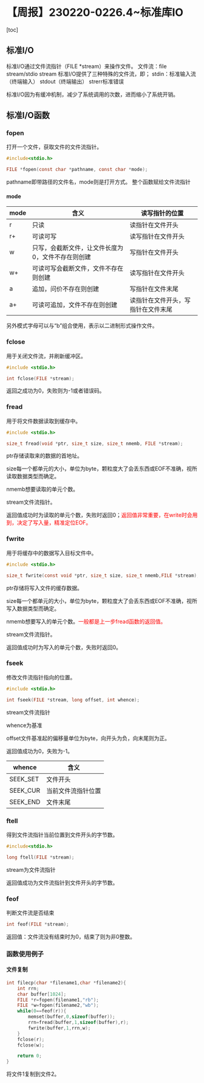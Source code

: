 # 【周报】230220-0226.4~标准库IO

[toc]

## 标准I/O

标准I/O通过文件流指针（FILE *stream）来操作文件。
文件流：file stream/stdio stream
标准I/O提供了三种特殊的文件流，即；
stdin：标准输入流（终端输入）
stdout（终端输出）
strerr标准错误

标准I/O因为有缓冲机制，减少了系统调用的次数，进而缩小了系统开销。

## 标准I/O函数

### fopen

打开一个文件，获取文件的文件流指针。

```c
#include<stdio.h>

FILE *fopen(const char *pathname, const char *mode);
```

pathname即带路径的文件名，mode则是打开方式。
整个函数赋给文件流指针

#### mode

|mode|含义|读写指针的位置
|-|-|-
r|只读|读指针在文件开头
r+|可读可写|读写指针在文件开头
w|只写，会截断文件，让文件长度为0，文件不存在则创建|写指针在文件开头
w+|可读可写会截断文件，文件不存在则创建|读写指针在文件开头
a|追加，问价不存在则创建|写指针在文件末尾
a+|可读可追加，文件不存在则创建|读指针在文件开头，写指针在文件末尾

另外模式字母可以与“b”组合使用，表示以二进制形式操作文件。

### fclose

用于关闭文件流，并刷新缓冲区。

```c
#include <stdio.h>

int fclose(FILE *stream);
```

返回之成功为0，失败则为-1或者错误码。

### fread

用于将文件数据读取到缓存中。

```c
#include <stdio.h>

size_t fread(void *ptr, size_t size, size_t nmemb, FILE *stream);
```

ptr存储读取来的数据的首地址。

size每一个都单元的大小，单位为byte，颗粒度大了会丢东西或EOF不准确，视所读取数据类型而确定。

nmemb想要读取的单元个数。

stream文件流指针。

返回值成功时为读取的单元个数，失败时返回0；<font color="red">返回值非常重要，在write时会用到，决定了写入量，精准定位EOF。</font> 

### fwrite

用于将缓存中的数据写入目标文件中。

```c
#include <stdio.h>

size_t fwrite(const void *ptr, size_t size, size_t nmemb,FILE *stream);
```

ptr存储将写入文件的缓存数据。

size每一个都单元的大小，单位为byte，颗粒度大了会丢东西或EOF不准确，视所写入数据类型而确定。

nmemb想要写入的单元个数。<font color="red">一般都是上一步fread函数的返回值。</font> 

stream文件流指针。

返回值成功时为写入的单元个数，失败时返回0。

### fseek

修改文件流指针指向的位置。

```c
#include <stdio.h>

int fseek(FILE *stream, long offset, int whence);
```

stream文件流指针

whence为基准

offset文件基准起的偏移量单位为byte，向开头为负，向末尾则为正。

返回值成功为0，失败为-1。

|whence|含义
|-|-
|SEEK_SET|文件开头
|SEEK_CUR|当前文件流指针位置
|SEEK_END|文件末尾

### ftell

得到文件流指针当前位置到文件开头的字节数。

```c
#include<stdio.h>

long ftell(FILE *stream);
```

stream为文件流指针

返回值成功为文件流指针到文件开头的字节数。

### feof

判断文件流是否结束

```c
int feof(FILE *stream);
```

返回值：文件流没有结束时为0，结束了则为非0整数。

### 函数使用例子

#### 文件复制

```c
int filecp(char *filename1,char *filename2){
    int rrn;
    char buffer[1024];
    FILE *r=fopen(filename1,"rb");
    FILE *w=fopen(filename2,"wb");
    while(0==feof(r)){
        memset(buffer,0,sizeof(buffer));
        rrn=fread(buffer,1,sizeof(buffer),r);
        fwrite(buffer,1,rrn,w);
    }
    fclose(r);
    fclose(w);

    return 0;
}
```

将文件1复制到文件2。
